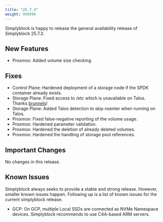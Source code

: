 ```yaml
---
title: "25.7.3"
weight: 999996
---
```


Simplyblock is happy to release the general availability release of Simplyblock 25.7.3.

## New Features

- Proxmox: Added volume size checking.

## Fixes

- Control Plane: Hardened deployment of a storage node if the SPDK container already exists.  
- Storage Plane: Fixed access to /etc which is unavailable on Talos. Thanks [brunnels](https://github.com/brunnels)!
- Storage Plane: Added Talos detection to skip nsenter when running on Talos.
- Proxmox: Fixed false-negative reporting of the volume usage.
- Proxmox: Hardened parameter validation.
- Proxmox: Hardened the deletion of already deleted volumes.
- Proxmox: Hardened the handling of storage pool references.

## Important Changes

No changes in this release.

## Known Issues

Simplyblock always seeks to provide a stable and strong release. However, smaller known issues happen. Following up is
a list of known issues for the current simplyblock release.

- GCP: On GCP, multiple Local SSDs are connected as NVMe Namespace devices. Simplyblock recommends to use C4A-based ARM servers.
